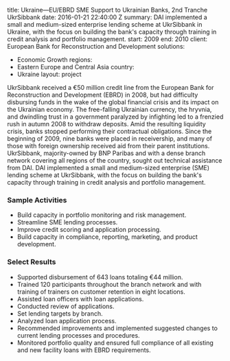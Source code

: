 
title: Ukraine—EU/EBRD SME Support to Ukrainian Banks, 2nd Tranche UkrSibbank
date: 2016-01-21 22:40:00 Z
summary: DAI implemented a small and medium-sized enterprise lending scheme at UkrSibbank
  in Ukraine, with the focus on building the bank's capacity through training in credit
  analysis and portfolio management.
start: 2009
end: 2010
client: European Bank for Reconstruction and Development
solutions:
- Economic Growth
regions:
- Eastern Europe and Central Asia
country:
- Ukraine
layout: project


UkrSibbank received a €50 million credit line from the European Bank for Reconstruction and Development (EBRD) in 2008, but had difficulty disbursing funds in the wake of the global financial crisis and its impact on the Ukrainian economy. The free-falling Ukrainian currency, the hryvnia, and dwindling trust in a government paralyzed by infighting led to a frenzied rush in autumn 2008 to withdraw deposits. Amid the resulting liquidity crisis, banks stopped performing their contractual obligations. Since the beginning of 2009, nine banks were placed in receivership, and many of those with foreign ownership received aid from their parent institutions. UkrSibbank, majority-owned by BNP Paribas and with a dense branch network covering all regions of the country, sought out technical assistance from DAI. DAI implemented a small and medium-sized enterprise (SME) lending scheme at UkrSibbank, with the focus on building the bank's capacity through training in credit analysis and portfolio management.

### Sample Activities

* Build capacity in portfolio monitoring and risk management.
* Streamline SME lending processes.
* Improve credit scoring and application processing.
* Build capacity in compliance, reporting, marketing, and product development.

### Select Results

* Supported disbursement of 643 loans totaling €44 million.
* Trained 120 participants throughout the branch network and with training of trainers on customer retention in eight locations.
* Assisted loan officers with loan applications.
* Conducted review of applications.
* Set lending targets by branch.
* Analyzed loan application process.
* Recommended improvements and implemented suggested changes to current lending processes and procedures.
* Monitored portfolio quality and ensured full compliance of all existing and new facility loans with EBRD requirements.
